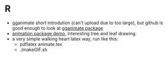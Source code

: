# R
- gganimate short introdution (can't upload due to too large), but github is good enough to look at [gganimate package](https://github.com/thomasp85/gganimate) 
- [animation package demo](https://github.com/yihui/animation/tree/master/demo), interesting tree and leaf drawing.
- a very simple walking heart latex way, run like this:
  - pdflatex animate.tex
  - ./makeGIF.sh
